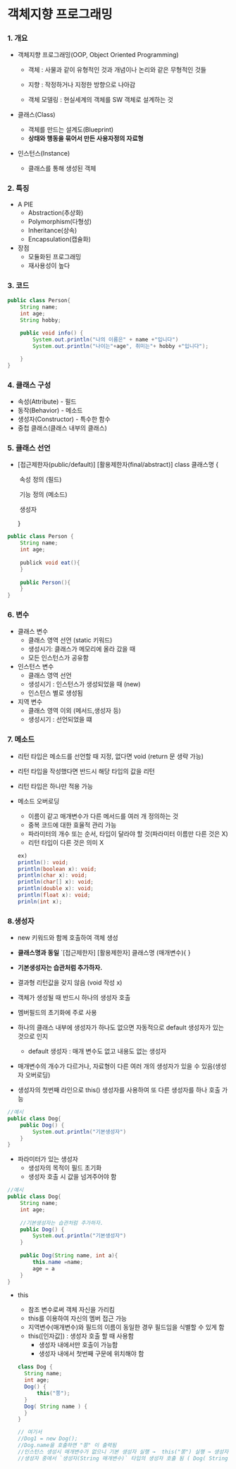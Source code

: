 # 객체지향 프로그래밍

### 1. 개요

- 객체지향 프로그래밍(OOP, Object Oriented Programming)

  - 객체 : 사물과 같이 유형적인 것과 개념이나 논리와 같은 무형적인 것들

  - 지향 : 작정하거나 지정한 방향으로 나아감

  - 객체 모델링 : 현실세계의 객체를 SW 객체로 설계하는 것

- 클래스(Class)
  - 객체를 만드는 설계도(Blueprint)
  - **상태와 행동을 묶어서 만든 사용자정의 자료형**

- 인스턴스(Instance)
  - 클래스를 통해 생성된 객체

### 2. 특징

- A PIE
  - Abstraction(추상화)
  - Polymorphism(다형성)
  - Inheritance(상속)
  - Encapsulation(캡슐화)
- 장점
  - 모듈화된 프로그래밍
  - 재사용성이 높다

###  3. 코드

```java
public class Person{
	String name;
	int age;
	String hobby;
	
	public void info() {
		System.out.println("나의 이름은" + name +"입니다")
		System.out.println("나이는"+age", 취미는"+ hobby +"입니다");

	}
}
```

### 4. 클래스 구성

- 속성(Attribute) - 필드
- 동작(Behavior) - 메소드
- 생성자(Constructor) - 특수한 함수
- 중첩 클래스(클래스 내부의 클래스)

### 5. 클래스 선언

- [접근제한자(public/default)] [활용제한자(final/abstract)] class 클래스명 { 

  ​	속성 정의 (필드)

  ​	기능 정의 (메소드)

  ​	생성자

  }

```java
public class Person {
	String name;
	int age;
	
	publick void eat(){
	}
	
	public Person(){
	}
}
```

### 6. 변수

- 클래스 변수
  - 클래스 영역 선언 (static 키워드)
  - 생성시기: 클래스가 메모리에 올라 갔을 때
  - 모든 인스턴스가 공유함
- 인스턴스 변수
  - 클래스 영역 선언
  - 생성시기 : 인스턴스가 생성되었을 때 (new)
  - 인스턴스 별로 생성됨
- 지역 변수
  - 클래스 영역 이외 (메서드,생성자 등)
  - 생성시기 : 선언되었을 떄

### 7. 메소드

- 리턴 타입은 메소드를 선언할 때 지정, 없다면 void (return 문 생략 가능)

- 리턴 타입을 작성했다면 반드시 해당 타입의 값을 리턴

- 리턴 타입은 하나만 적용 가능

- 메소드 오버로딩

  - 이름이 같고 매개변수가 다른 메서드를 여러 개 정의하는 것
  - 중복 코드에 대한 효율적 관리 가능
  - 파라미터의 개수 또는 순서, 타입이 달라야 할 것(파라미터 이름만 다른 것은 X)
  - 리턴 타입이 다른 것은 의미 X

  ```java
  ex)
  println(): void;
  println(boolean x): void;
  println(char x): void;
  println(char[] x): void;
  println(double x): void;
  println(float x): void;
  prinln(int x);
  ```


### 8.생성자

- new 키워드와 함께 호출하여 객체 생성
- **클래스명과 동일** `[접근제한자] [활용제한자] 클래스명 (매개변수){ }
- **기본생성자는 습관처럼 추가하자.**
- 결과형 리턴값을 갖지 않음 (void 작성 x)

- 객체가 생성될 때 반드시 하나의 생성자 호출
- 멤버필드의 초기화에 주로 사용

- 하나의 클래스 내부에 생성자가 하나도 없으면 자동적으로 default 생성자가 있는 것으로 인지
  - default 생성자 : 매개 변수도 없고 내용도 없는 생성자
- 매개변수의 개수가 다르거나, 자료형이 다른 여러 개의 생성자가 있을 수 있음(생성자 오버로딩)
- 생성자의 첫번째 라인으로 this() 생성자를 사용하여 또 다른 생성자를 하나 호출 가능

```java
//예시
public class Dog{
    public Dog() {
        System.out.println("기본생성자")
    }
}
```

- 파라미터가 있는 생성자
  - 생성자의 목적이 필드 초기화
  - 생성자 호출 시 값을 넘겨주어야 함

```java
//예시
public class Dog{
    String name;
    int age;
    
    //기본생성자는 습관처럼 추가하자.
    public Dog() {
        System.out.println("기본생성자")
    }
    
    public Dog(String name, int a){
        this.name =name;
        age = a
    }
}
```

- this

  - 참조 변수로써 객체 자신을 가리킴
  - this를 이용하여 자신의 멤버 접근 가능
  - 지역변수(매개변수)와 필드의 이름이 동일한 경우 필드임을 식별할 수 있게 함
  - this([인자값]) : 생성자 호출 할 때 사용함
    - 생성자 내에서만 호출이 가능함
    - 생성자 내에서 첫번째 구문에 위치해야 함

  ```java
  class Dog {
  	String name;
  	int age;
  	Dog() {
  		this("쫑");
  	}
  	Dog( String name ) {
  	}
  }
  
  // 여기서 
  //Dog1 = new Dog();
  //Dog.name을 호출하면 "쫑" 이 출력됨
  //인스턴스 생성시 매개변수가 없으니 기본 생성자 실행 →  this("쫑") 실행 → 생성자 내에서 첫번째 구문에 위치함으로
  //생성자 중에서 `생성자(String 매개변수)` 타입의 생성자 호출 됨 ( Dog( String name) 실행 → Dog("쫑"))
  ```
